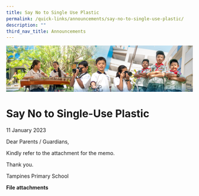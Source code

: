 ```yaml
---
title: Say No to Single Use Plastic
permalink: /quick-links/announcements/say-no-to-single-use-plastic/
description: ""
third_nav_title: Announcements
---
```

![](/images/AboutUs.jpg)

Say No to Single-Use Plastic
============================

11 January 2023

  

Dear Parents / Guardians,

  

Kindly refer to the attachment for the memo.

  

Thank you.

  

Tampines Primary School

<b>File attachments</b>

